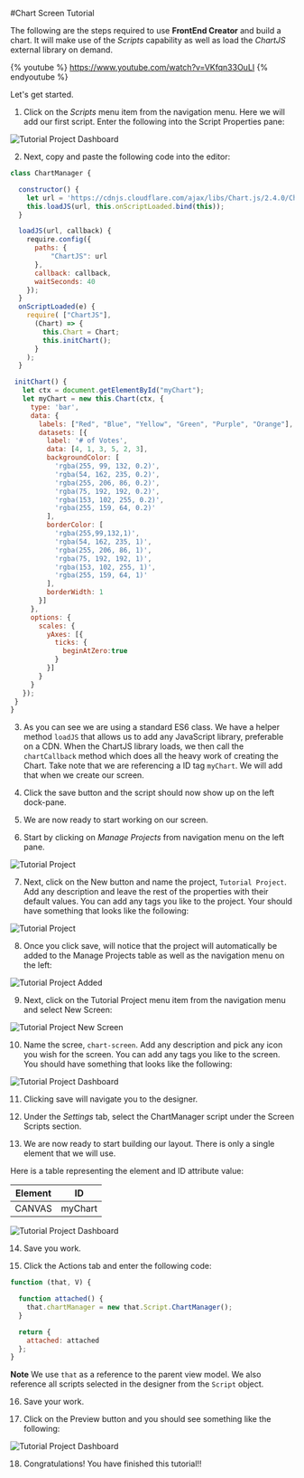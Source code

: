 #Chart Screen Tutorial

The following are the steps required to use **FrontEnd Creator** and build a chart. It will make use of the *Scripts* capability as well as load the *ChartJS* external library on demand.

{% youtube %}
  https://www.youtube.com/watch?v=VKfqn33OuLI
{% endyoutube %}

Let's get started.

1) Click on the *Scripts* menu item from the navigation menu. Here we will add our first script. Enter the following into the Script Properties pane:

![Tutorial Project Dashboard](../assets/images/tutorials/tutorial-script-properties.png)

2) Next, copy and paste the following code into the editor:

```javascript
class ChartManager {

  constructor() {
    let url = 'https://cdnjs.cloudflare.com/ajax/libs/Chart.js/2.4.0/Chart.bundle';
    this.loadJS(url, this.onScriptLoaded.bind(this));
  }

  loadJS(url, callback) {
    require.config({
      paths: {
          "ChartJS": url
      },
      callback: callback,
      waitSeconds: 40
    });
  }
  onScriptLoaded(e) {
    require( ["ChartJS"],
      (Chart) => {
        this.Chart = Chart;
        this.initChart();
      }
    );
  }

 initChart() {
   let ctx = document.getElementById("myChart");
   let myChart = new this.Chart(ctx, {
     type: 'bar',
     data: {
       labels: ["Red", "Blue", "Yellow", "Green", "Purple", "Orange"],
       datasets: [{
         label: '# of Votes',
         data: [4, 1, 3, 5, 2, 3],
         backgroundColor: [
           'rgba(255, 99, 132, 0.2)',
           'rgba(54, 162, 235, 0.2)',
           'rgba(255, 206, 86, 0.2)',
           'rgba(75, 192, 192, 0.2)',
           'rgba(153, 102, 255, 0.2)',
           'rgba(255, 159, 64, 0.2)'
         ],
         borderColor: [
           'rgba(255,99,132,1)',
           'rgba(54, 162, 235, 1)',
           'rgba(255, 206, 86, 1)',
           'rgba(75, 192, 192, 1)',
           'rgba(153, 102, 255, 1)',
           'rgba(255, 159, 64, 1)'
         ],
         borderWidth: 1
       }]
     },
     options: {
       scales: {
         yAxes: [{
           ticks: {
             beginAtZero:true
           }
         }]
       }
     }
   });
 }    
}
```

3) As you can see we are using a standard ES6 class. We have a helper method `loadJS` that allows us to add any JavaScript library, preferable on a CDN. When the ChartJS library loads, we then call the `chartCallback` method which does all the heavy work of creating the Chart. Take note that we are referencing a ID tag `myChart`. We will add that when we create our screen.

4) Click the save button and the script should now show up on the left dock-pane.

5) We are now ready to start working on our screen.

6) Start by clicking on *Manage Projects* from navigation menu on the left pane.

![Tutorial Project](../assets/images/tutorials/tutorial-manage-projects.png)

7) Next, click on the New button and name the project, `Tutorial Project`. Add any description and leave the rest of the properties with their default values. You can add any tags you like to the project. Your should have something that looks like the following:

![Tutorial Project](../assets/images/tutorials/tutorial-project.png)

8) Once you click save, will notice that the project will automatically be added to the Manage Projects table as well as the navigation menu on the left:

![Tutorial Project Added](../assets/images/tutorials/tutorial-project-added.png)

9) Next, click on the Tutorial Project menu item from the navigation menu and select New Screen:

![Tutorial Project New Screen](../assets/images/tutorials/tutorial-project-new-screen.png)

10) Name the scree, `chart-screen`. Add any description and pick any icon you wish for the screen. You can add any tags you like to the screen. You should have something that looks like the following:

![Tutorial Project Dashboard](../assets/images/tutorials/tutorial-screen-properties.png)

11) Clicking save will navigate you to the designer.

12) Under the *Settings* tab, select the ChartManager script under the Screen Scripts section.

13) We are now ready to start building our layout. There is only a single element that we will use.

Here is a table representing the element and ID attribute value:

Element | ID
------- | ---- 
CANVAS | myChart

![Tutorial Project Dashboard](../assets/images/tutorials/tutorial-designer-add-canvas.png)

14) Save you work.

15) Click the Actions tab and enter the following code:

```javascript
function (that, V) {

  function attached() {
    that.chartManager = new that.Script.ChartManager();
  }

  return {
    attached: attached
  };
}
```

**Note** We use `that` as a reference to the parent view model. We also reference all scripts selected in the designer from the `Script` object.

16) Save your work.

17) Click on the Preview button and you should see something like the following:

![Tutorial Project Dashboard](../assets/images/tutorials/tutorial-chart-preview.png)

18) Congratulations! You have finished this tutorial!!
